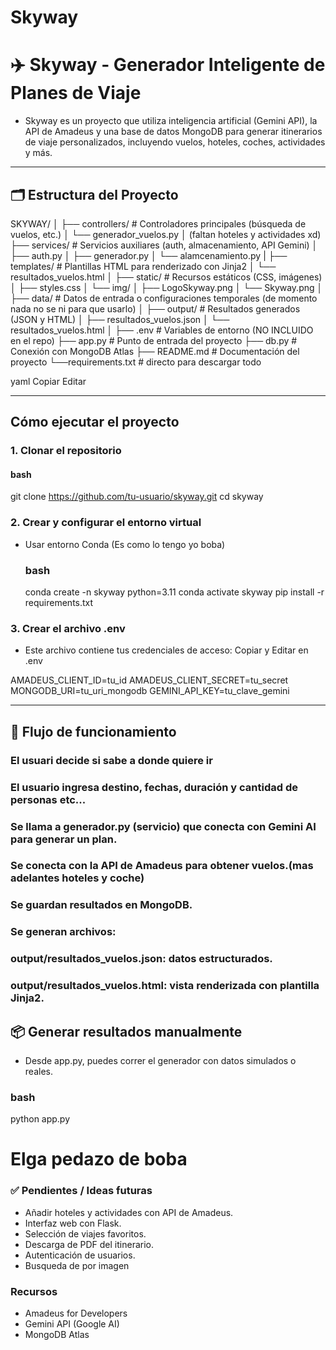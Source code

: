 # Skyway
# ✈️ Skyway - Generador Inteligente de Planes de Viaje

- Skyway es un proyecto que utiliza inteligencia artificial (Gemini API), la API de Amadeus y una base de datos 
  MongoDB para generar itinerarios de viaje personalizados, incluyendo vuelos, hoteles, coches, actividades y más.

---

## 🗂️ Estructura del Proyecto

SKYWAY/
│
├── controllers/ # Controladores principales (búsqueda de vuelos, etc.)
│ └── generador_vuelos.py
│     (faltan hoteles y actividades xd)
├── services/ # Servicios auxiliares (auth, almacenamiento, API Gemini)
│ ├── auth.py
│ ├── generador.py
│ └── alamcenamiento.py
|
├── templates/ # Plantillas HTML para renderizado con Jinja2
│ └── resultados_vuelos.html
│
├── static/ # Recursos estáticos (CSS, imágenes)
│ ├── styles.css
│ └── img/
│ ├── LogoSkyway.png
│ └── Skyway.png
│
├── data/ # Datos de entrada o configuraciones temporales (de momento nada no se ni para que usarlo)
│
├── output/ # Resultados generados (JSON y HTML)
│ ├── resultados_vuelos.json
│ └── resultados_vuelos.html
│
├── .env # Variables de entorno (NO INCLUIDO en el repo)
├── app.py # Punto de entrada del proyecto
├── db.py # Conexión con MongoDB Atlas
├── README.md # Documentación del proyecto
└──requirements.txt # directo para descargar todo

yaml
Copiar
Editar

---

## Cómo ejecutar el proyecto

### 1. Clonar el repositorio

#### bash
git clone https://github.com/tu-usuario/skyway.git
cd skyway

### 2. Crear y configurar el entorno virtual
 - Usar entorno Conda (Es como lo tengo yo boba)
    ### bash
    conda create -n skyway python=3.11
    conda activate skyway
    pip install -r requirements.txt

### 3. Crear el archivo .env
- Este archivo contiene tus credenciales de acceso:
Copiar y Editar en .env

AMADEUS_CLIENT_ID=tu_id
AMADEUS_CLIENT_SECRET=tu_secret
MONGODB_URI=tu_uri_mongodb
GEMINI_API_KEY=tu_clave_gemini

---

## 🧠 Flujo de funcionamiento

### El usuari decide si sabe a donde quiere ir
### El usuario ingresa destino, fechas, duración y cantidad de personas etc...
### Se llama a generador.py (servicio) que conecta con Gemini AI para generar un plan.
### Se conecta con la API de Amadeus para obtener vuelos.(mas adelantes hoteles y coche)
### Se guardan resultados en MongoDB.
### Se generan archivos:
### output/resultados_vuelos.json: datos estructurados.
### output/resultados_vuelos.html: vista renderizada con plantilla Jinja2.

## 📦 Generar resultados manualmente
- Desde app.py, puedes correr el generador con datos simulados o reales.

### bash
python app.py

# Elga pedazo de boba #

### ✅ Pendientes / Ideas futuras

- Añadir hoteles y actividades con API de Amadeus.
-  Interfaz web con Flask.
-  Selección de viajes favoritos.
-  Descarga de PDF del itinerario.
-  Autenticación de usuarios.
-  Busqueda de por imagen

### Recursos
- Amadeus for Developers
- Gemini API (Google AI)
- MongoDB Atlas

